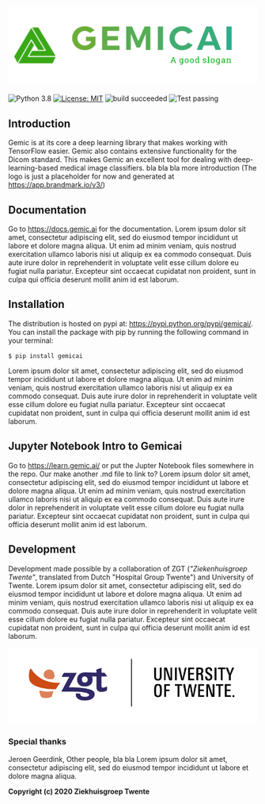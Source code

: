 
<p align="center"><a href="https://www.gemic.ai"> <img width="1000" src="./examples/pngs/placeholder_logo.png"> </a></p>

 ![Python 3.8](https://img.shields.io/badge/python-3.8-blue) [![License: MIT](https://img.shields.io/badge/License-MIT-yellow.svg)](https://opensource.org/licenses/MIT) ![build succeeded](https://img.shields.io/badge/build-succeeded-brightgreen.svg) ![Test passing](https://img.shields.io/badge/Tests-passing-brightgreen.svg) 

## Introduction
Gemic is at its core a deep learning library that makes working with TensorFlow easier. Gemic also contains extensive functionality for the Dicom standard. This makes Gemic an excellent tool for dealing with deep-learning-based medical image classifiers. bla bla bla more introduction (The logo is just a placeholder for now and generated at https://app.brandmark.io/v3/)

## Documentation
Go to https://docs.gemic.ai for the documentation. Lorem ipsum dolor sit amet, consectetur adipiscing elit, sed do eiusmod tempor incididunt ut labore et dolore magna aliqua. Ut enim ad minim veniam, quis nostrud exercitation ullamco laboris nisi ut aliquip ex ea commodo consequat. Duis aute irure dolor in reprehenderit in voluptate velit esse cillum dolore eu fugiat nulla pariatur. Excepteur sint occaecat cupidatat non proident, sunt in culpa qui officia deserunt mollit anim id est laborum.

## Installation
The distribution is hosted on pypi at: https://pypi.python.org/pypi/gemicai/. You can install the package with pip by running the following command in your terminal:

    $ pip install gemicai
    
Lorem ipsum dolor sit amet, consectetur adipiscing elit, sed do eiusmod tempor incididunt ut labore et dolore magna aliqua. Ut enim ad minim veniam, quis nostrud exercitation ullamco laboris nisi ut aliquip ex ea commodo consequat. Duis aute irure dolor in reprehenderit in voluptate velit esse cillum dolore eu fugiat nulla pariatur. Excepteur sint occaecat cupidatat non proident, sunt in culpa qui officia deserunt mollit anim id est laborum.

## Jupyter Notebook Intro to Gemicai
Go to https://learn.gemic.ai/ or put the Jupter Notebook files somewhere in the repo. Our make another .md file to link to? Lorem ipsum dolor sit amet, consectetur adipiscing elit, sed do eiusmod tempor incididunt ut labore et dolore magna aliqua. Ut enim ad minim veniam, quis nostrud exercitation ullamco laboris nisi ut aliquip ex ea commodo consequat. Duis aute irure dolor in reprehenderit in voluptate velit esse cillum dolore eu fugiat nulla pariatur. Excepteur sint occaecat cupidatat non proident, sunt in culpa qui officia deserunt mollit anim id est laborum.

## Development
Development made possible by a collaboration of ZGT (_"Ziekenhuisgroep Twente"_, translated from Dutch "Hospital Group Twente") and University of Twente. Lorem ipsum dolor sit amet, consectetur adipiscing elit, sed do eiusmod tempor incididunt ut labore et dolore magna aliqua. Ut enim ad minim veniam, quis nostrud exercitation ullamco laboris nisi ut aliquip ex ea commodo consequat. Duis aute irure dolor in reprehenderit in voluptate velit esse cillum dolore eu fugiat nulla pariatur. Excepteur sint occaecat cupidatat non proident, sunt in culpa qui officia deserunt mollit anim id est laborum.

![UT Logo](./examples/pngs/zgt_ut_logo.png)

### Special thanks
Jeroen Geerdink, Other people, bla bla Lorem ipsum dolor sit amet, consectetur adipiscing elit, sed do eiusmod tempor incididunt ut labore et dolore magna aliqua.

**Copyright (c) 2020 Ziekhuisgroep Twente**
